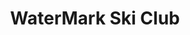 ---
title: "WaterMark Ski Club"
address: "WaterMark Ski Club, Lough Derg, Portumna, Co. Galway"
tel: "+353 (0)87 257 3661"
county: "Galway"
category: "Water Skiing"
type: "Content"
lat: "53.089168548583984"
lng: "-8.218889236450195"
---